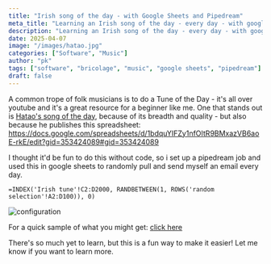 ```yaml
---
title: "Irish song of the day - with Google Sheets and Pipedream"
meta_title: "Learning an Irish song of the day - every day - with google sheets and pipedream"
description: "Learning an Irish song of the day - every day - with google sheets and pipedream"
date: 2025-04-07
image: "/images/hatao.jpg"
categories: ["Software", "Music"]
author: "pk"
tags: ["software", "bricolage", "music", "google sheets", "pipedream"]
draft: false
---
```


A common trope of folk musicians is to do a Tune of the Day - it's all over youtube and it's a great resource for a beginner like me. One that stands out is [Hatao's song of the day](http://irishflute.info/), because of its breadth and quality - but also because he publishes this spreadsheet:
https://docs.google.com/spreadsheets/d/1bdquYIFZy1nfOItR9BMxazVB6aoE-rkE/edit?gid=353424089#gid=353424089


I thought it'd be fun to do this without code, so i set up a pipedream job and used this in google sheets to randomly pull and send myself an email every day.
```
=INDEX('Irish tune'!C2:D2000, RANDBETWEEN(1, ROWS('random selection'!A2:D100)), 0)
```

![configuration](/images/itm-config.png)


For a quick sample of what you might get: [click here](https://www.youtube.com/watch?v=Tw8DZfCPIog)

There's so much yet to learn, but this is a fun way to make it easier! Let me know if you want to learn more.
